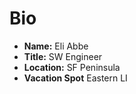 # Bio
- **Name:** Eli Abbe
- **Title:** SW Engineer
- **Location:** SF Peninsula
- **Vacation Spot** Eastern LI
